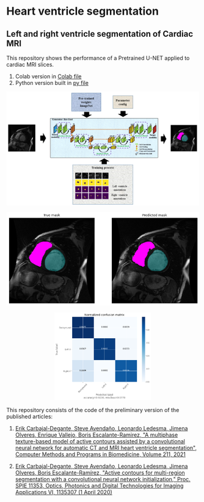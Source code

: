 # Heart ventricle segmentation

## Left and right ventricle segmentation of Cardiac MRI

This repository shows the performance of a Pretrained U-NET applied to cardiac MRI slices.

1. Colab version in [Colab file](colab/UNET_pretrained_multiclass-Git.ipynb)
2. Python version built in [py file](py_version)

![Sample1](Diagram.png)

![Sample2](Figure_ventricles1.png)

<p align="center">
  <img width="50%" src="https://github.com/erikycd/Heart_segmentation/blob/main/Figure_confusionP.png?raw=true">
</p>

This repository consists of the code of the preliminary version of the published articles:

1. [Erik Carbajal-Degante, Steve Avendaño, Leonardo Ledesma, Jimena Olveres, Enrique Vallejo, Boris Escalante-Ramirez, "A multiphase texture-based model of active contours assisted by a convolutional neural network for automatic CT and MRI heart ventricle segmentation", Computer Methods and Programs in Biomedicine, Volume 211, 2021](https://authors.elsevier.com/a/1do2HcV4L9b%7E%7E)

2. [Erik Carbajal-Degante, Steve Avendaño, Leonardo Ledesma, Jimena Olveres, Boris Escalante-Ramírez, "Active contours for multi-region segmentation with a convolutional neural network initialization," Proc. SPIE 11353, Optics, Photonics and Digital Technologies for Imaging Applications VI, 1135307 (1 April 2020)](https://doi.org/10.1117/12.2556928)

